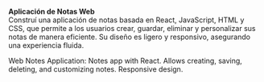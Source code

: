 **Aplicación de Notas Web**  
  Construí una aplicación de notas basada en React, JavaScript, HTML y CSS, que permite a los usuarios crear, guardar, eliminar y personalizar sus notas de manera eficiente. Su diseño es ligero y responsivo, asegurando una experiencia fluida.

  Web Notes Application: Notes app with React. Allows creating, saving, deleting, and customizing notes. Responsive design.
